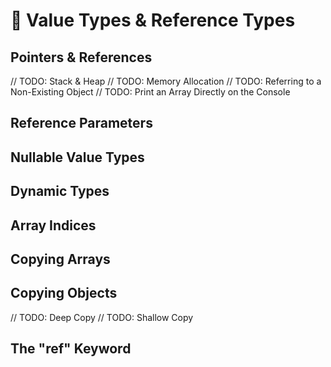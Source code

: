 # 📌 Value Types & Reference Types

## Pointers & References

// TODO: Stack & Heap
// TODO: Memory Allocation
// TODO: Referring to a Non-Existing Object
// TODO: Print an Array Directly on the Console

## Reference Parameters

## Nullable Value Types

## Dynamic Types

## Array Indices

## Copying Arrays

## Copying Objects

// TODO: Deep Copy
// TODO: Shallow Copy

## The "ref" Keyword